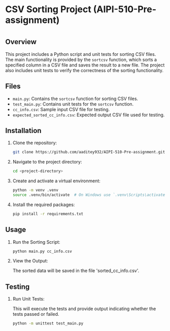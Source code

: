 # CSV Sorting Project (AIPI-510-Pre-assignment)

# 

## Overview

This project includes a Python script and unit tests for sorting CSV files. The main functionality is provided by the `sortcsv` function, which sorts a specified column in a CSV file and saves the result to a new file. The project also includes unit tests to verify the correctness of the sorting functionality.

## Files

- `main.py`: Contains the `sortcsv` function for sorting CSV files.
- `test_main.py`: Contains unit tests for the `sortcsv` function.
- `cc_info.csv`: Sample input CSV file for testing.
- `expected_sorted_cc_info.csv`: Expected output CSV file used for testing.

## Installation

1. Clone the repository:

   ```bash
   git clone https://github.com/aaditey932/AIPI-510-Pre-assignment.git

2. Navigate to the project directory:

   ```bash
   cd <project-directory>

3. Create and activate a virtual environment:

   ```bash
   python -m venv .venv
   source .venv/bin/activate  # On Windows use `.venv\Scripts\activate`

5. Install the required packages:

   ```bash
   pip install -r requirements.txt

## Usage

1. Run the Sorting Script:

   ```bash
   python main.py cc_info.csv

2. View the Output:

   The sorted data will be saved in the file 'sorted_cc_info.csv'.

## Testing

1. Run Unit Tests:

   This will execute the tests and provide output indicating whether the tests passed or failed.
   ```bash
   python -m unittest test_main.py
   
   
